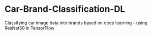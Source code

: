 # Car-Brand-Classification-DL
Classifying car image data into brands based on deep learning - using ResNet50 in TensorFlow
